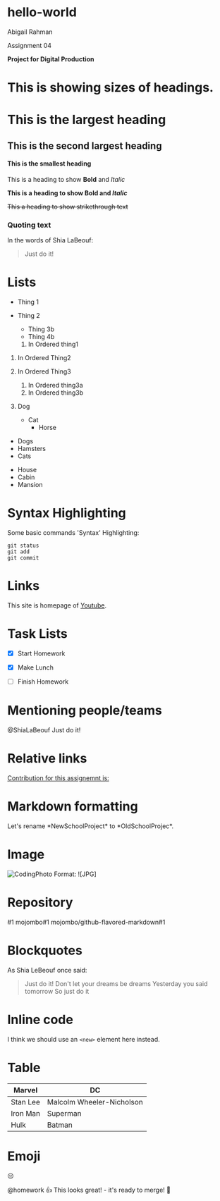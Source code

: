 # hello-world
Abigail Rahman

Assignment 04

**Project for Digital Production**


# This is showing sizes of headings. 

# This is the largest heading  
## This is the second largest heading 
#### This is the smallest heading 

This is a heading to show **Bold** and _Italic_

**This is a heading to show Bold and _Italic_**

~~This a heading to show strikethrough text~~

### Quoting text

In the words of Shia LaBeouf:

> Just do it!

# Lists

* Thing 1
* Thing 2
  * Thing 3b
  * Thing 4b
  
  1. In Ordered thing1
1. In Ordered Thing2
1. In Ordered Thing3
   1. In Ordered thing3a
   1. In Ordered thing3b
  
1. Dog
   - Cat
     - Horse
     
- Dogs
- Hamsters
- Cats

* House
* Cabin
* Mansion
 
 
# Syntax Highlighting

 Some basic commands 'Syntax' Highlighting:

```
git status
git add
git commit
```

# Links

This site is homepage of [Youtube](https://www.youtube.com/).

# Task Lists

- [x] Start Homework
- [x] Make Lunch
- [ ] Finish Homework


# Mentioning people/teams

@ShiaLaBeouf Just do it!

# Relative links

[Contribution for this assignemnt is:](/README1.md)

# Markdown formatting

Let's rename \*NewSchoolProject\* to \*OldSchoolProjec\*.

# Image

![CodingPhoto](https://images.readwrite.com/wp-content/uploads/2018/04/coding-825x500.jpg)
Format: ![JPG]
    
# Repository

#1
mojombo#1
mojombo/github-flavored-markdown#1

# Blockquotes

As Shia LeBeouf once said:

> Just do it!
> Don't let your dreams be dreams
> Yesterday you said tomorrow
> So just do it

# Inline code

I think we should use an
`<new>` element here instead.

# Table

Marvel | DC
------------ | -------------
Stan Lee | Malcolm Wheeler-Nicholson
Iron Man | Superman
Hulk | Batman

# Emoji

:pensive:

@homework :+1: This looks great! - it's ready to merge! :purple_heart:
